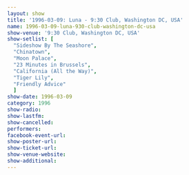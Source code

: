 ```yaml
---
layout: show
title: '1996-03-09: Luna - 9:30 Club, Washington DC, USA'
name: 1996-03-09-luna-930-club-washington-dc-usa
show-venue: '9:30 Club, Washington DC, USA'
show-setlist: [
  "Sideshow By The Seashore",
  "Chinatown",
  "Moon Palace",
  "23 Minutes in Brussels",
  "California (All the Way)",
  "Tiger Lily",
  "Friendly Advice"
  ]
show-date: 1996-03-09
category: 1996
show-radio: 
show-lastfm: 
show-cancelled: 
performers: 
facebook-event-url: 
show-poster-url: 
show-ticket-url: 
show-venue-website: 
show-additional: 
---
```


